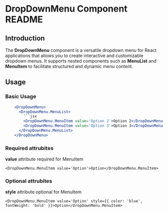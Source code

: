 
# DropDownMenu Component README

## Introduction

The **DropDownMenu** component is a versatile dropdown menu for React applications that allows you to create interactive and customizable dropdown menus. It supports nested components such as **MenuList** and **MenuItem** to facilitate structured and dynamic menu content.

## Usage

### Basic Usage
```jsx
    <DropDownMenu>
      <DropDownMenu.MenuList>
        ```jsx
        <DropDownMenu.MenuItem value='Option 2'>Option 2</DropDownMenu.MenuItem>
        <DropDownMenu.MenuItem value='Option 3'>Option 3</DropDownMenu.MenuItem>
      </DropDownMenu.MenuList>
    </DropDownMenu>


```

### Required attrubites
 **value** attribute required for MenuItem
 ```
<DropDownMenu.MenuItem value='Option'>Option</DropDownMenu.MenuItem>
 ```

### Optional attrubites
**style** attribute optional for MenuItem 
 ```
<DropDownMenu.MenuItem value='Option' style={{ color: 'blue', fontWeight: 'bold' }}>Option</DropDownMenu.MenuItem>
 ```

